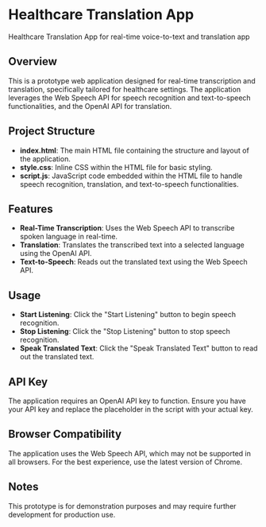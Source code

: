 
# Healthcare Translation App
Healthcare Translation App for real-time voice-to-text and translation app

## Overview

This is a prototype web application designed for real-time transcription and translation, specifically tailored for healthcare settings. The application leverages the Web Speech API for speech recognition and text-to-speech functionalities, and the OpenAI API for translation.

## Project Structure

- **index.html**: The main HTML file containing the structure and layout of the application.
- **style.css**: Inline CSS within the HTML file for basic styling.
- **script.js**: JavaScript code embedded within the HTML file to handle speech recognition, translation, and text-to-speech functionalities.

## Features

- **Real-Time Transcription**: Uses the Web Speech API to transcribe spoken language in real-time.
- **Translation**: Translates the transcribed text into a selected language using the OpenAI API.
- **Text-to-Speech**: Reads out the translated text using the Web Speech API.

## Usage

- **Start Listening**: Click the "Start Listening" button to begin speech recognition.
- **Stop Listening**: Click the "Stop Listening" button to stop speech recognition.
- **Speak Translated Text**: Click the "Speak Translated Text" button to read out the translated text.

## API Key

The application requires an OpenAI API key to function. Ensure you have your API key and replace the placeholder in the script with your actual key.

## Browser Compatibility

The application uses the Web Speech API, which may not be supported in all browsers. For the best experience, use the latest version of Chrome.

## Notes

This prototype is for demonstration purposes and may require further development for production use.


